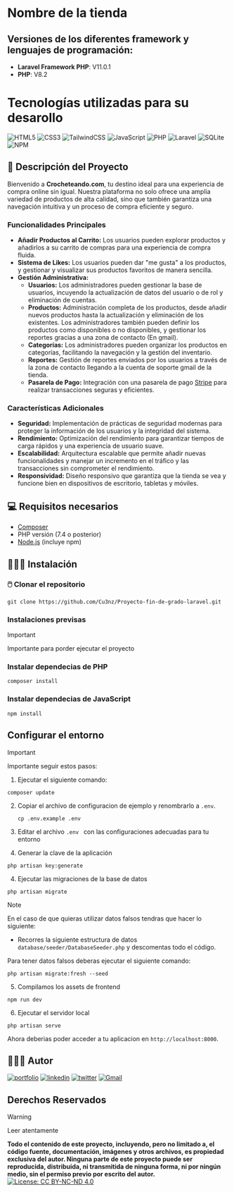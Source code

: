 
# Nombre de la tienda

## Versiones de los diferentes framework y lenguajes de programación: 

- **Laravel Framework PHP**: V11.0.1
- **PHP**: V8.2

# Tecnologías utilizadas para su desarollo
![HTML5](https://img.shields.io/badge/html5-%23E34F26.svg?style=for-the-badge&logo=html5&logoColor=white) ![CSS3](https://img.shields.io/badge/css3-%231572B6.svg?style=for-the-badge&logo=css3&logoColor=white) ![TailwindCSS](https://img.shields.io/badge/tailwindcss-%2338B2AC.svg?style=for-the-badge&logo=tailwind-css&logoColor=white) ![JavaScript](https://img.shields.io/badge/javascript-%23323330.svg?style=for-the-badge&logo=javascript&logoColor=%23F7DF1E) ![PHP](https://img.shields.io/badge/php-%23777BB4.svg?style=for-the-badge&logo=php&logoColor=white) ![Laravel](https://img.shields.io/badge/laravel-%23FF2D20.svg?style=for-the-badge&logo=laravel&logoColor=white) ![SQLite](https://img.shields.io/badge/sqlite-%2307405e.svg?style=for-the-badge&logo=sqlite&logoColor=white)
 ![NPM](https://img.shields.io/badge/NPM-%23CB3837.svg?style=for-the-badge&logo=npm&logoColor=white)
 
 
 
 ## 📖 Descripción del Proyecto

Bienvenido a **Crocheteando.com**, tu destino ideal para una experiencia de compra online sin igual. Nuestra plataforma no solo ofrece una amplia variedad de productos de alta calidad, sino que también garantiza una navegación intuitiva y un proceso de compra eficiente y seguro.


### Funcionalidades Principales

- **Añadir Productos al Carrito:** Los usuarios pueden explorar productos y añadirlos a su carrito de compras para una experiencia de compra fluida.
- **Sistema de Likes:** Los usuarios pueden dar "me gusta" a los productos, y gestionar y visualizar sus productos favoritos de manera sencilla.
- **Gestión Administrativa:** 
  - **Usuarios:** Los administradores pueden gestionar la base de usuarios, incuyendo la actualización de datos del usuario o de rol  y eliminación de cuentas.
  - **Productos:** Administración completa de los productos, desde añadir nuevos productos hasta la actualización y eliminación de los existentes. Los administradores también pueden definir los productos como disponibles o no disponibles, y gestionar los reportes gracias a una zona de contacto (En gmail).
  - **Categorías:** Los administradores pueden organizar los productos en categorías, facilitando la navegación y la gestión del inventario.
  - **Reportes:** Gestión de reportes enviados por los usuarios a través de la zona de contacto llegando a la cuenta de soporte gmail de la tienda.
  - **Pasarela de Pago:** Integración con una pasarela de pago  [Stripe](https://dashboard.stripe.com/test/dashboard) para realizar transacciones seguras y eficientes.

### Características Adicionales

- **Seguridad:** Implementación de prácticas de seguridad modernas para proteger la información de los usuarios y la integridad del sistema.
- **Rendimiento:** Optimización del rendimiento para garantizar tiempos de carga rápidos y una experiencia de usuario suave.
- **Escalabilidad:** Arquitectura escalable que permite añadir nuevas funcionalidades y manejar un incremento en el tráfico y las transacciones sin comprometer el rendimiento.
- **Responsividad:** Diseño responsivo que garantiza que la tienda se vea y funcione bien en dispositivos de escritorio, tabletas y móviles.

 
## 💻 Requisitos necesarios
- [Composer](https://getcomposer.org/)
- PHP versión (7.4 o posterior)
- [Node.js](https://nodejs.org/) (incluye npm)


## 🧑🏻‍💻 Instalación

### 🖱️ Clonar el repositorio

```
git clone https://github.com/Cu3nz/Proyecto-fin-de-grado-laravel.git
```



### Instalaciones previsas
> [!IMPORTANT]
> Importante para porder ejecutar el proyecto

### Instalar dependecias de PHP 

```
composer install
```

### Instalar dependecias de JavaScript
```
npm install
```

## Configurar el entorno

> [!IMPORTANT]
> Importante seguir estos pasos:

1. Ejecutar el siguiente comando: 
```
composer update 
```
2. Copiar el archivo de configuracion de ejemplo y renombrarlo a `.env`. 

    ```
    cp .env.example .env
    ```
    
3. Editar el archivo `.env ` con las configuraciones adecuadas para tu entorno


4. Generar la clave de la aplicación
 ```
 php artisan key:generate
 ``` 
4. Ejecutar las migraciones de la base de datos
```
php artisan migrate
``` 
> [!NOTE]
> En el caso de que quieras utilizar datos falsos tendras que hacer lo siguiente: 

- Recorres la siguiente estructura de datos `database/seeder/DatabaseSeeder.php` y descomentas todo el código. 

Para tener datos falsos deberas ejecutar el siguiente comando: 
```
php artisan migrate:fresh --seed
```

5. Compilamos los assets de frontend
```
npm run dev
```
6. Ejecutar el servidor local 
```
php artisan serve
```

Ahora deberias poder acceder a tu aplicacion en `http://localhost:8000`. 

## 🧑🏻‍💻 Autor
[![portfolio](https://img.shields.io/badge/my_portfolio-000?style=for-the-badge&logo=ko-fi&logoColor=white)]()
[![linkedin](https://img.shields.io/badge/linkedin-0A66C2?style=for-the-badge&logo=linkedin&logoColor=white)](https://www.linkedin.com/in/sergio-gallegos-guerrero-7525762a5/)
[![twitter](https://img.shields.io/badge/twitter-1DA1F2?style=for-the-badge&logo=twitter&logoColor=white)](https://twitter.com/) 
[![Gmail](https://img.shields.io/badge/Gmail-D14836?style=for-the-badge&logo=gmail&logoColor=white)](sergiogalledaw@gmail.com)



## Derechos Reservados
> [!WARNING]
> Leer atentamente

**Todo el contenido de este proyecto, incluyendo, pero no limitado a, el código fuente, documentación, imágenes y otros archivos, es propiedad exclusiva del autor. Ninguna parte de este proyecto puede ser reproducida, distribuida, ni transmitida de ninguna forma, ni por ningún medio, sin el permiso previo por escrito del autor.**
[![License: CC BY-NC-ND 4.0](https://licensebuttons.net/l/by-nc-nd/4.0/80x15.png)](https://creativecommons.org/licenses/by-nc-nd/4.0/)